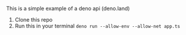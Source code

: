 This is a simple example of a deno api  (deno.land)

1. Clone this repo
2. Run this in your terminal `deno run --allow-env --allow-net app.ts`